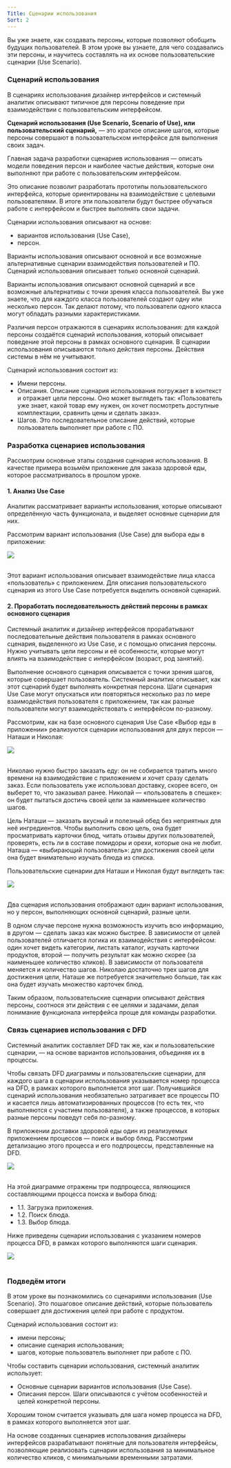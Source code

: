 ```yaml
---
Title: Сценарии использования
Sort: 2
---
```


Вы уже знаете, как создавать персоны, которые позволяют обобщить будущих пользователей. В этом уроке вы узнаете, для чего создавались эти персоны, и научитесь составлять на их основе пользовательские сценарии (Use Scenario).

### Сценарий использования

В сценариях использования дизайнер интерфейсов и системный аналитик описывают типичное для персоны поведение при взаимодействии с пользовательским интерфейсом.

**Сценарий использования (Use Scenario, Scenario of Use), или пользовательский сценарий,** — это краткое описание шагов, которые персоны совершают в пользовательском интерфейсе для выполнения своих задач.

Главная задача разработки сценариев использования — описать модели поведения персон и наиболее частые действия, которые они выполняют при работе с пользовательским интерфейсом.

Это описание позволит разработать прототипы пользовательского интерфейса, которые ориентированы на взаимодействие с целевыми пользователями. В итоге эти пользователи будут быстрее обучаться работе с интерфейсом и быстрее выполнять свои задачи.

Сценарии использования описывают на основе:
- вариантов использования (Use Case),
- персон.

Варианты использования описывают основной и все возможные альтернативные сценарии взаимодействия пользователей и ПО. Сценарий использования описывает только основной сценарий.

Варианты использования описывают основной сценарий и все возможные альтернативы с точки зрения класса пользователей. Вы уже знаете, что для каждого класса пользователей создают одну или несколько персон. Так делают потому, что пользователи одного класса могут обладать разными характеристиками.

Различия персон отражаются в сценариях использования: для каждой персоны создаётся сценарий использования, который описывает поведение этой персоны в рамках основного сценария. В сценарии использования описываются только действия персоны. Действия системы в нём не учитывают.

Сценарий использования состоит из:
- Имени персоны.
- Описания. Описание сценария использования погружает в контекст и отражает цели персоны. Оно может выглядеть так: «Пользователь уже знает, какой товар ему нужен, он хочет посмотреть доступные комплектации, сравнить цены и сделать заказ».
- Шагов. Это последовательное описание действий, которые пользователь выполняет при работе с ПО.

### Разработка сценариев использования

Рассмотрим основные этапы создания сценария использования. В качестве примера возьмём приложение для заказа здоровой еды, которое рассматривалось в прошлом уроке.

#### 1. Анализ Use Case

Аналитик рассматривает варианты использования, которые описывают определённую часть функционала, и выделяет основные сценарии для них.

Рассмотрим вариант использования (Use Case) для выбора еды в приложении:

<img src="%base_url%/images/S6_T2_L2_tabl_01_1668412719.png"/>
<br><br>

Этот вариант использования описывает взаимодействие лица класса «пользователь» с приложением. Для описания пользовательского сценария из этого Use Case потребуется выделить основной сценарий.

#### 2. Проработать последовательность действий персоны в рамках основного сценария

Системный аналитик и дизайнер интерфейсов прорабатывают последовательные действия пользователя в рамках основного сценария, выделенного из Use Case, и с помощью описания персоны. Нужно учитывать цели персоны и её особенности, которые могут влиять на взаимодействие с интерфейсом (возраст, род занятий).

Выполнение основного сценария описывается с точки зрения шагов, которые совершает пользователь. Системный аналитик описывает, как этот сценарий будет выполнять конкретная персона. Шаги сценария Use Сase могут опускаться или повторяться несколько раз по мере взаимодействия пользователя с приложением, так как разные пользователи могут взаимодействовать с интерфейсом по-разному.

Рассмотрим, как на базе основного сценария Use Case «Выбор еды в приложении» реализуются сценарии использования для двух персон — Наташи и Николая:

<img src="%base_url%/images/dosie-01_1667477135.png"/>
<br><br>

Николаю нужно быстро заказать еду: он не собирается тратить много времени на взаимодействие с приложением и хочет сразу сделать заказ. Если пользователь уже использовал доставку, скорее всего, он выберет то, что заказывал ранее. Николай — «пользователь в спешке»: он будет пытаться достичь своей цели за наименьшее количество шагов.

Цель Наташи — заказать вкусный и полезный обед без неприятных для неё ингредиентов. Чтобы выполнить свою цель, она будет просматривать карточки блюд, читать отзывы других пользователей, проверять, есть ли в составе помидоры и орехи, которые она не любит. Наташа — «выбирающий пользователь»: для достижения своей цели она будет внимательно изучать блюда из списка.

Пользовательские сценарии для Наташи и Николая будут выглядеть так:

<img src="%base_url%/images/S6_T2_L2_tabl_02_1668412738.png"/>
<br><br>

Два сценария использования отображают один вариант использования, но у персон, выполняющих основной сценарий, разные цели.

В одном случае персоне нужна возможность изучить всю информацию, в другом — сделать заказ как можно быстрее. В зависимости от целей пользователей отличается логика их взаимодействия с интерфейсом: один хочет видеть категории, листать каталог, изучать карточки продуктов, второй — получить результат как можно скорее (за наименьшее количество кликов). В зависимости от пользователя меняется и количество шагов. Николаю достаточно трех шагов для достижения цели, Наташе же потребуется значительно больше, так как она будет изучать множество карточек блюд.

Таким образом, пользовательские сценарии описывают действия персоны, соотнося эти действия с ее целями и задачами, делая понимание функционала интерфейса проще для команды разработки.

### Связь сценариев использования с DFD

Системный аналитик составляет DFD так же, как и пользовательские сценарии, — на основе вариантов использования, объединяя их в процессы.

Чтобы связать DFD диаграммы и пользовательские сценарии, для каждого шага в сценарии использования указывается номер процесса на DFD, в рамках которого выполняется этот шаг. Получившийся сценарий использования необязательно затрагивает все процессы ПО и касается лишь автоматизированных процессов (то есть тех, что выполняются с участием пользователя), а также процессов, в которых разные персоны поведут себя по-разному.

В приложении доставки здоровой еды один из реализуемых приложением процессов — поиск и выбор блюд. Рассмотрим детализацию этого процесса и его подпроцессы, представленные на DFD.

<img src="%base_url%/images/S6_T2_L2_diagr_01_1667477392.png"/>
<br><br>

На этой диаграмме отражены три подпроцесса, являющихся составляющими процесса поиска и выбора блюд:
- 1.1. Загрузка приложения.
- 1.2. Поиск блюда.
- 1.3. Выбор блюда.

Ниже приведены сценарии использования с указанием номеров процесса DFD, в рамках которого выполняются шаги сценария.

<img src="%base_url%/images/S6_T2_L2_tabl_02_1_1668412970.png"/>
<br><br>

### Подведём итоги

В этом уроке вы познакомились со сценариями использования (Use Scenario). Это пошаговое описание действий, которые пользователь совершает для достижения целей при работе с продуктом.

Сценарий использования состоит из:
- имени персоны;
- описание сценария использования;
- шагов, которые пользователь выполняет при работе с ПО.

Чтобы составить сценарии использования, системный аналитик использует:
- Основные сценарии вариантов использования (Use Case).
- Описания персон. Шаги описываются с учётом особенностей и целей конкретной персоны.

Хорошим тоном считается указывать для шага номер процесса на DFD, в рамках которого выполняется этот шаг.

На основе созданных сценариев использования дизайнеры интерфейсов разрабатывают понятные для пользователя интерфейсы, позволяющие реализовать сценарии использования за минимальное количество кликов, с минимальными временными затратами.

